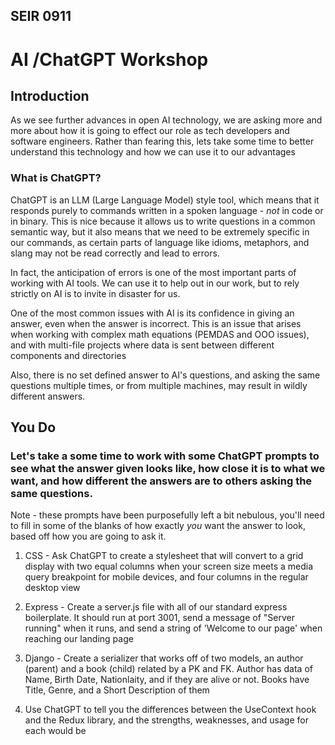 ## SEIR 0911

# AI /ChatGPT Workshop

## Introduction
As we see further advances in open AI technology, we are asking more and more about how it is going to effect our role as tech developers and software engineers. Rather than fearing this, lets take some time to better understand this technology and how we can use it to our advantages

### What is ChatGPT?
ChatGPT is an LLM (Large Language Model) style tool, which means that it responds purely to commands written in a spoken language - *not* in code or in binary. This is nice because it allows us to write questions in a common semantic way, but it also means that we need to be extremely specific in our commands, as certain parts of language like idioms, metaphors, and slang may not be read correctly and lead to errors.

In fact, the anticipation of errors is one of the most important parts of working with AI tools. We can use it to help out in our work, but to rely strictly on AI is to invite in disaster for us.

One of the most common issues with AI is its confidence in giving an answer, even when the answer is incorrect. This is an issue that arises when working with complex math equations (PEMDAS and OOO issues), and with multi-file projects where data is sent between different components and directories

Also, there is no set defined answer to AI's questions, and asking the same questions multiple times, or from multiple machines, may result in wildly different answers. 

## You Do

### Let's take a some time to work with some ChatGPT prompts to see what the answer given looks like, how close it is to what we want, and how different the answers are to others asking the same questions.
Note - these prompts have been purposefully left a bit nebulous, you'll need to fill in some of the blanks of how exactly *you* want the answer to look, based off how you are going to ask it.


1) CSS - Ask ChatGPT to create a stylesheet that will convert to a grid display with two equal columns when your screen size meets a media query breakpoint for mobile devices, and four columns in the regular desktop view

2) Express - Create a server.js file with all of our standard express boilerplate. It should run at port 3001, send a message of "Server running" when it runs, and send a string of 'Welcome to our page' when reaching our landing page

3) Django - Create a serializer that works off of two models, an author (parent) and a book (child) related by a PK and FK. Author has data of Name, Birth Date, Nationlaity, and if they are alive or not. Books have Title, Genre, and a Short Description of them

4) Use ChatGPT to tell you the differences between the UseContext hook and the Redux library, and the strengths, weaknesses, and usage for each would be
